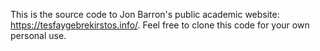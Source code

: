 This is the source code to Jon Barron's public academic website: https://tesfaygebrekirstos.info/. Feel free to clone this code for your own personal use.
